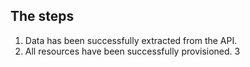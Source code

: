 ## The steps
1. Data has been successfully extracted from the API.
2. All resources have been successfully provisioned.
3 